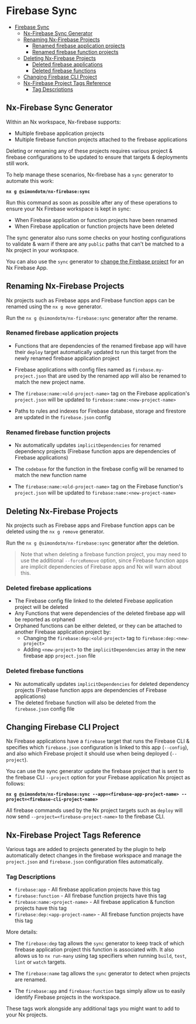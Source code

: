 # Firebase Sync

- [Firebase Sync](#firebase-sync)
  - [Nx-Firebase Sync Generator](#nx-firebase-sync-generator)
  - [Renaming Nx-Firebase Projects](#renaming-nx-firebase-projects)
    - [Renamed firebase application projects](#renamed-firebase-application-projects)
    - [Renamed firebase function projects](#renamed-firebase-function-projects)
  - [Deleting Nx-Firebase Projects](#deleting-nx-firebase-projects)
    - [Deleted firebase applications](#deleted-firebase-applications)
    - [Deleted firebase functions](#deleted-firebase-functions)
  - [Changing Firebase CLI Project](#changing-firebase-cli-project)
  - [Nx-Firebase Project Tags Reference](#nx-firebase-project-tags-reference)
    - [Tag Descriptions](#tag-descriptions)

## Nx-Firebase Sync Generator

Within an Nx workspace, Nx-firebase supports:
* Multiple firebase application projects
* Multiple firebase function projects attached to the firebase applications

Deleting or renaming any of these projects requires various project & firebase configurations to be updated to ensure that targets & deployments still work.

To help manage these scenarios, Nx-firebase has a `sync` generator to automate this work:

**`nx g @simondotm/nx-firebase:sync`** 

Run this command as soon as possible after any of these operations to ensure your Nx Firebase workspace is kept in sync:

* When Firebase application or function projects have been renamed
* When Firebase application or function projects have been deleted

The sync generator also runs some checks on your hosting configurations to validate & warn if there are any `public` paths that can't be matched to a Nx project in your workspace.

You can also use the `sync` generator to [change the Firebase project](#changing-firebase-cli-project) for an Nx Firebase App.
## Renaming Nx-Firebase Projects

Nx projects such as Firebase apps and Firebase function apps can be renamed using the `nx g move` generator.

Run the `nx g @simondotm/nx-firebase:sync` generator after the rename.

### Renamed firebase application projects

* Functions that are dependencies of the renamed firebase app will have their `deploy` target automatically updated to run this target from the newly renamed firebase application project

* Firebase applications with config files named as `firebase.my-project.json` that are used by the renamed app will also be renamed to match the new project name. 

* The `firebase:name:<old-project-name>` tag on the Firebase application's `project.json` will be updated to `firebase:name:<new-project-name>`

* Paths to rules and indexes for Firebase database, storage and firestore are updated in the `firebase.json` config

### Renamed firebase function projects

* Nx automatically updates `implicitDependencies` for renamed dependency projects (Firebase function apps are dependencies of Firebase applications)

* The `codebase` for the function in the firebase config will be renamed to match the new function name

* The `firebase:name:<old-project-name>` tag on the Firebase function's `project.json` will be updated to `firebase:name:<new-project-name>`

## Deleting Nx-Firebase Projects

Nx projects such as Firebase apps and Firebase function apps can be deleted using the `nx g remove` generator. 

Run the `nx g @simondotm/nx-firebase:sync` generator after the deletion.

> Note that when deleting a firebase function project, you may need to use the additional `--forceRemove` option, since Firebase function apps are implicit dependencies of Firebase apps and Nx will warn about this.

### Deleted firebase applications

* The Firebase config file linked to the deleted Firebase application project will be deleted
* Any Functions that were dependencies of the deleted firebase app will be reported as orphaned
* Orphaned functions can be either deleted, or they can be attached to another Firebase application project by:
  * Changing the `firebase:dep:<old-project>` tag to `firebase:dep:<new-project>`
  * Adding `<new-project>` to the `implicitDependencies` array in the new firebase app `project.json` file

### Deleted firebase functions

* Nx automatically updates `implicitDependencies` for deleted dependency projects (Firebase function apps are dependencies of Firebase applications)
* The deleted firebase function will also be deleted from the `firebase.json` config file

## Changing Firebase CLI Project

Nx Firebase applications have a `firebase` target that runs the Firebase CLI & specifies which `firebase.json` configuration is linked to this app (`--config`), and also which Firebase project it should use when being deployed (`--project`).

You can use the sync generator update the firebase project that is sent to the firebase CLI `--project` option for your Firebase application Nx project as follows:

**`nx g @simondotm/nx-firebase:sync --app=<firebase-app-project-name> --project=<firebase-cli-project-name>`**

All firebase commands used by the Nx project targets such as `deploy` will now send `--project=<firebase-project-name>` to the firebase CLI.


## Nx-Firebase Project Tags Reference

Various tags are added to projects generated by the plugin to help automatically detect changes in the firebase workspace and manage the `project.json` and `firebase.json` configuration files automatically.

### Tag Descriptions

* `firebase:app` - All firebase application projects have this tag
* `firebase:function` - All firebase function projects have this tag
* `firebase:name:<project-name>` - All firebase application & function projects have this tag
* `firebase:dep:<app-project-name>` - All firebase function projects have this tag

More details:

* The `firebase:dep` tag allows the `sync` generator to keep track of which firebase application project this function is associated with. It also allows us to `nx run-many` using tag specifiers when running `build`, `test`, `lint` or `watch` targets.

* The `firebase:name` tag allows the `sync` generator to detect when projects are renamed.

* The `firebase:app` and `firebase:function` tags simply allow us to easily identify Firebase projects in the workspace.

These tags work alongside any additional tags you might want to add to your Nx projects.



